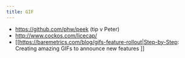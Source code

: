 ```yaml
---
title: GIF
---
```

* https://github.com/phw/peek (tip v Peter)
* http://www.cockos.com/licecap/
* [[https://baremetrics.com/blog/gifs-feature-rollout|Step-by-Step: Creating amazing GIFs to announce new features
]]

